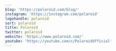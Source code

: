 ```yaml
---
blog: 'https://polaroid.com/blog/'
instagram: 'https://instagram.com/polaroid'
logohandle: polaroid
sort: polaroid
title: Polaroid
twitter: polaroid
website: 'https://www.polaroid.com/'
youtube: 'https://youtube.com/c/PolaroidOfficial'
---
```

